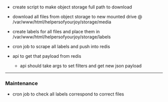 #
- create script to make object storage full path to download

- download all files from object storage to new mounted drive @ /var/www/html/helpersofyourjoy/storage/media

- create labels for all files and place them in /var/www/html/helpersofyourjoy/storage/labels

- cron job to scrape all labels and push into redis

- api to get that payload from redis
  - api should take args to set filters and get new json payload


---
### Maintenance
- cron job to check all labels correspond to correct files
